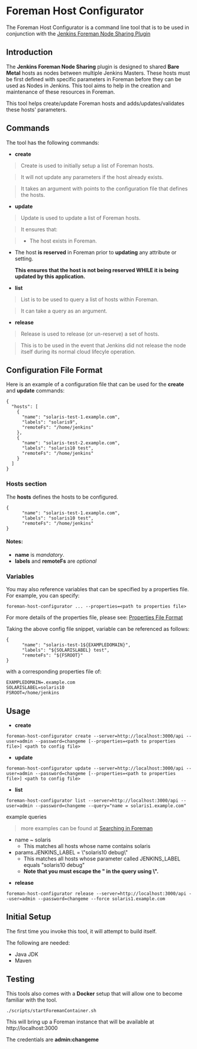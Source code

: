 # Foreman Host Configurator

The Foreman Host Configurator is a command line tool that is to be used in conjunction with the [Jenkins Foreman Node Sharing Plugin](https://wiki.jenkins-ci.org/display/JENKINS/Foreman+Node+Sharing+Plugin)

## Introduction

The **Jenkins Foreman Node Sharing** plugin is designed to shared **Bare Metal** hosts as nodes between multiple Jenkins Masters. These hosts must be first defined with specific parameters in Foreman before they can be used as Nodes in Jenkins. This tool aims to help in the creation and maintenance of these resources in Foreman.

This tool helps create/update Foreman hosts and adds/updates/validates these hosts' parameters.

## Commands

The tool has the following commands:

- **create**

> Create is used to initially setup a list of Foreman hosts.

> It will not update any parameters if the host already exists.

> It takes an argument with points to the configuration file that defines the hosts.

- **update**

> Update is used to update a list of Foreman hosts.

> It ensures that:

> - The host exists in Foreman.
- The host **is reserved** in Foreman prior to **updating** any attribute or setting.

  **__This ensures that the host is not being reserved WHILE it is being updated by this application.__**

- **list**

> List is to be used to query a list of hosts within Foreman.

> It can take a query as an argument.

- **release**

> Release is used to release (or un-reserve) a set of hosts.

> This is to be used in the event that Jenkins did not release the node itself during its normal cloud lifecyle operation.

## Configuration File Format

Here is an example of a configuration file that can be used for the **create** and **update** commands:

```
{
  "hosts": [
    {
      "name": "solaris-test-1.example.com",
      "labels": "solaris9",
      "remoteFs": "/home/jenkins"
    },
    {
      "name": "solaris-test-2.example.com",
      "labels": "solaris10 test",
      "remoteFs": "/home/jenkins"
    }
  ]
}
```

### Hosts section

The **hosts** defines the hosts to be configured.

```
{
      "name": "solaris-test-1.example.com",
      "labels": "solaris10 test",
      "remoteFs": "/home/jenkins"
}
```

#### Notes:

* **name** is _mandatory_.
* **labels** and **remoteFs** are *optional*

### Variables

You may also reference variables that can be specified by a properties file. For example, you can specify:

```
foreman-host-configurator ... --properties=<path to properties file>
```

For more details of the properties file, please see: [Properties File Format](https://docs.oracle.com/cd/E23095_01/Platform.93/ATGProgGuide/html/s0204propertiesfileformat01.html)

Taking the above config file snippet, variable can be referenced as follows:

```
{
      "name": "solaris-test-1${EXAMPLEDOMAIN}",
      "labels": "${SOLARISLABEL} test",
      "remoteFs": "${FSROOT}"
}
```

with a corresponding properties file of:

```
EXAMPLEDOMAIN=.example.com
SOLARISLABEL=solaris10
FSROOT=/home/jenkins
```

## Usage

* **create**

```
foreman-host-configurator create --server=http://localhost:3000/api --user=admin --password=changeme [--properties=<path to properties file>] <path to config file>
```

* **update**

```
foreman-host-configurator update --server=http://localhost:3000/api --user=admin --password=changeme [--properties=<path to properties file>] <path to config file>
```

* **list**

```
foreman-host-configurator list --server=http://localhost:3000/api --user=admin --password=changeme --query="name = solaris1.example.com"
```

example queries

> more examples can be found at [Searching in Foreman](https://theforeman.org/manuals/1.14/index.html#4.1.5Searching)

- name ~ solaris
  - This matches all hosts whose name contains solaris
- params.JENKINS_LABEL = \\"solaris10 debug\\"
  - This matches all hosts whose parameter called JENKINS_LABEL equals "solaris10 debug"
  - **Note that you must escape the \" in the query using \\".**

* **release**

```
foreman-host-configurator release --server=http://localhost:3000/api --user=admin --password=changeme --force solaris1.example.com
```

## Initial Setup

The first time you invoke this tool, it will attempt to build itself.

The following are needed:

- Java JDK
- Maven

## Testing

This tools also comes with a **Docker** setup that will allow one to become familiar with the tool.

```
./scripts/startForemanContainer.sh
```

This will bring up a Foreman instance that will be available at http://localhost:3000

The credentials are **admin:changeme**
